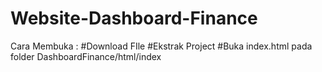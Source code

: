 # Website-Dashboard-Finance

Cara Membuka : 
#Download FIle
#Ekstrak Project
#Buka index.html pada folder DashboardFinance/html/index
